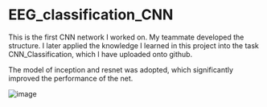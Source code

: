 # EEG_classification_CNN
This is the first CNN network I worked on. My teammate developed the structure. I later applied the knowledge I learned in this project into the task CNN_Classification, which I have uploaded onto github.

The model of inception and resnet was adopted, which significantly improved the performance of the net.

![image](https://user-images.githubusercontent.com/79852857/213917317-d35a41d0-483f-4e55-b982-ef0487b50742.png)

